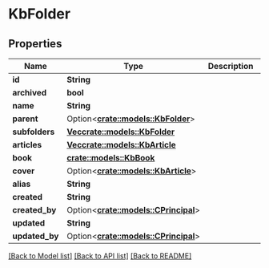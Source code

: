 # KbFolder

## Properties

Name | Type | Description | Notes
------------ | ------------- | ------------- | -------------
**id** | **String** |  | 
**archived** | **bool** |  | 
**name** | **String** |  | 
**parent** | Option<[**crate::models::KbFolder**](KB_Folder.md)> |  | [optional]
**subfolders** | [**Vec<crate::models::KbFolder>**](KB_Folder.md) |  | 
**articles** | [**Vec<crate::models::KbArticle>**](KB_Article.md) |  | 
**book** | [**crate::models::KbBook**](KB_Book.md) |  | 
**cover** | Option<[**crate::models::KbArticle**](KB_Article.md)> |  | [optional]
**alias** | **String** |  | 
**created** | **String** |  | 
**created_by** | Option<[**crate::models::CPrincipal**](CPrincipal.md)> |  | [optional]
**updated** | **String** |  | 
**updated_by** | Option<[**crate::models::CPrincipal**](CPrincipal.md)> |  | [optional]

[[Back to Model list]](../README.md#documentation-for-models) [[Back to API list]](../README.md#documentation-for-api-endpoints) [[Back to README]](../README.md)


